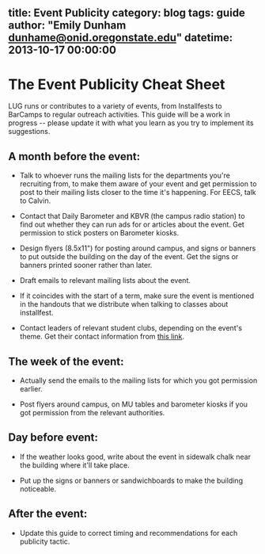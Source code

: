 title: Event Publicity 
category: blog
tags: guide
author: "Emily Dunham <dunhame@onid.oregonstate.edu>"
datetime: 2013-10-17 00:00:00
---

The Event Publicity Cheat Sheet
===============================

LUG runs or contributes to a variety of events, from Installfests to BarCamps
to regular outreach activities. This guide will be a work in progress --
please update it with what you learn as you try to implement its suggestions.

A month before the event: 
-------------------------
 
* Talk to whoever runs the mailing lists for the departments you're recruiting
  from, to make them aware of your event and get permission to post to their
  mailing lists closer to the time it's happening. For EECS, talk to Calvin. 

* Contact that Daily Barometer and KBVR (the campus radio station) to find out
  whether they can run ads for or articles about the event. Get permission to
  stick posters on Barometer kiosks.

* Design flyers (8.5x11") for posting around campus, and signs or banners to
  put outside the building on the day of the event. Get the signs or banners
  printed sooner rather than later. 

* Draft emails to relevant mailing lists about the event.

* If it coincides with the start of a term, make sure the event is mentioned
  in the handouts that we distribute when talking to classes about
  installfest.

* Contact leaders of relevant student clubs, depending on the event's theme. 
  Get their contact information from [this link][seac].

[seac]: http://oregonstate.edu/seac/sos/find_org

The week of the event: 
----------------------

* Actually send the emails to the mailing lists for which you got permission
  earlier. 

* Post flyers around campus, on MU tables and barometer kiosks if you got
  permission from the relevant authorities.

Day before event: 
-----------------

* If the weather looks good, write about the event in sidewalk chalk near the
  building where it'll take place. 

* Put up the signs or banners or sandwichboards to make the building
  noticeable.


After the event: 
----------------

* Update this guide to correct timing and recommendations for each publicity
  tactic. 
